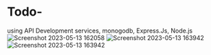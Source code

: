 # Todo-
using  API Development services, monogodb, Express.Js, Node.js
![Screenshot 2023-05-13 162058](https://github.com/RohithJ944/Todo_DB/assets/126326813/da119a01-6e7e-4437-bee9-65a3c40bc300)
![Screenshot 2023-05-13 163942](https://github.com/RohithJ944/Todo_DB/assets/126326813/4c4cb440-6fc9-4930-a6dd-b409e6133ee0)
![Screenshot 2023-05-13 163942](https://github.com/RohithJ944/Todo_DB/assets/126326813/cfa614cf-b8db-4ab2-9772-b9ea87d7ce29)
